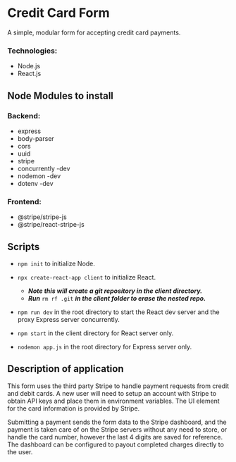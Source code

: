 # Credit Card Form

A simple, modular form for accepting credit card payments.

### Technologies:

- Node.js
- React.js

## Node Modules to install

### Backend:

- express
- body-parser
- cors
- uuid
- stripe
- concurrently -dev
- nodemon -dev
- dotenv -dev

### Frontend:

- @stripe/stripe-js
- @stripe/react-stripe-js

## Scripts

- `npm init` to initialize Node.
- `npx create-react-app client` to initialize React.

  - **_Note this will create a git repository in the client directory._**
  - **_Run_** `rm rf .git` **_in the client folder to erase the nested repo._**

- `npm run dev` in the root directory to start the React dev server and the proxy Express server concurrently.

- `npm start` in the client directory for React server only.

- `nodemon app.js` in the root directory for Express server only.

## Description of application

This form uses the third party Stripe to handle payment requests from credit and debit cards. A new user will need to setup an account with Stripe to obtain API keys and place them in environment variables. The UI element for the card information is provided by Stripe.

Submitting a payment sends the form data to the Stripe dashboard, and the payment is taken care of on the Stripe servers without any need to store, or handle the card number, however the last 4 digits are saved for reference. The dashboard can be configured to payout completed charges directly to the user.
